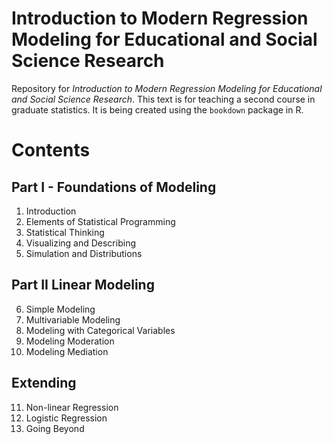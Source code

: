 # Introduction to Modern Regression Modeling for Educational and Social Science Research

Repository for *Introduction to Modern Regression Modeling for Educational and Social Science Research*. This text is for teaching a second course in graduate  statistics. It is being created using the `bookdown` package in R.

# Contents

## Part I - Foundations of Modeling

1. Introduction 
2. Elements of Statistical Programming 
3. Statistical Thinking
4. Visualizing and Describing
5. Simulation and Distributions

## Part II Linear Modeling

6. Simple Modeling
7. Multivariable Modeling
8. Modeling with Categorical Variables
9. Modeling Moderation
10. Modeling Mediation

## Extending 

11. Non-linear Regression
12. Logistic Regression
13. Going Beyond
